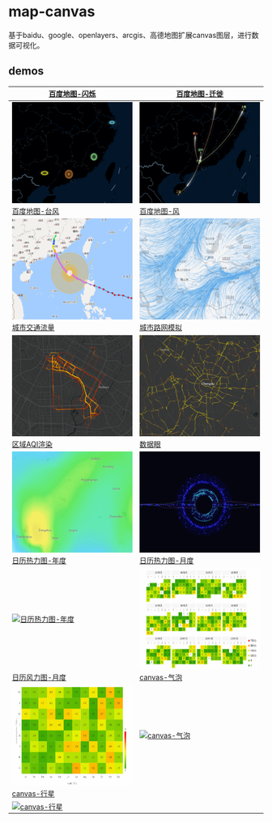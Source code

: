 <!--
 * @Author: your name
 * @Date: 2017-03-15 21:36:45
 * @LastEditTime: 2021-04-12 23:45:38
 * @LastEditors: Please set LastEditors
 * @Description: In User Settings Edit
 * @FilePath: \map-canvas\README.md
-->
# map-canvas
基于baidu、google、openlayers、arcgis、高德地图扩展canvas图层，进行数据可视化。

## demos
|   [百度地图-闪烁](https://kobef08.github.io/map-canvas/examples/baidu-map-flashmarker.html)  |  [百度地图-迁徙](https://kobef08.github.io/map-canvas/examples/baidu-map-move.html) |
|  ----   | ----  |
| <a href="https://kobef08.github.io/map-canvas/examples/baidu-map-flashmarker.html" target="_blank"><img src="./asset/001.gif" width = "300" height = "200" alt="百度地图-闪烁" align=center /></a>  | <a href="https://kobef08.github.io/map-canvas/examples/baidu-map-move.html" target="_blank"><img src="./asset/002.gif" width = "300" height = "200" alt="百度地图-迁徙" align=center /></a>  | 
| [百度地图-台风](https://kobef08.github.io/map-canvas/examples/baidu-map-typhoon.html)  | [百度地图-风](https://kobef08.github.io/map-canvas/examples/baidu-map-wind.html) |
|  <a href="https://kobef08.github.io/map-canvas/examples/baidu-map-typhoon.html" target="_blank"><img src="./asset/003.gif" width = "300" height = "200" alt="百度地图-台风" align=center /></a>   | <a href="https://kobef08.github.io/map-canvas/examples/baidu-map-wind.html" target="_blank"><img src="./asset/004.gif" width = "300" height = "200" alt="百度地图-风" align=center /></a>  |
|   [城市交通流量](https://kobef08.github.io/map-canvas/examples/arcgis-map-move.html)  |  [城市路网模拟](https://kobef08.github.io/map-canvas/examples/arcgis-map-road.html) |
|  <a href="https://kobef08.github.io/map-canvas/examples/arcgis-map-move.html" target="_blank"><img src="./asset/005.gif" width = "300" height = "200" alt="城市交通流量" align=center /></a>   | <a href="https://kobef08.github.io/map-canvas/examples/arcgis-map-road.html" target="_blank"><img src="./asset/006.gif" width = "300" height = "200" alt="城市路网模拟" align=center /></a>  |
|  [区域AQI渲染](https://kobef08.github.io/dazv/examples/arcgis-map-temperature.html)   | [数据眼](https://kobef08.github.io/dazv/examples/canvas-dataEye.html)  |
|  <a href="https://kobef08.github.io/map-canvas/examples/arcgis-map-temperature.html" target="_blank"><img src="./asset/007.gif" width = "300" height = "200" alt="区域AQI渲染" align=center /></a>   | <a href="https://kobef08.github.io/map-canvas/examples/canvas-dataEye.html" target="_blank"><img src="./asset/008.gif" width = "300" height = "200" alt="数据眼" align=center /></a>  |
|  [日历热力图-年度](https://kobef08.github.io/dazv/examples/canvas-calendar-year.html)   | [日历热力图-月度](https://kobef08.github.io/dazv/examples/canvas-calendar-month.html)  |
|  <a href="https://kobef08.github.io/dazv/examples/canvas-calendar-year.html" target="_blank"><img src="./asset/canvas-calendar-year.png" width = "300" height = "200" alt="日历热力图-年度" align=center /></a>   | <a href="https://kobef08.github.io/dazv/examples/canvas-calendar-month.html" target="_blank"><img src="./asset/011.gif" width = "300" height = "200" alt="日历热力图-月度" align=center /></a>  |
|  [日历风力图-月度](https://kobef08.github.io/dazv/examples/canvas-wind-month.html)   | [canvas-气泡](https://kobef08.github.io/map-canvas/examples/canvas-bubble.html)  |
|  <a href="https://kobef08.github.io/dazv/examples/canvas-wind-month.html" target="_blank"><img src="./asset/012.gif" width = "300" height = "200" alt="日历风力图-月度" align=center /></a>   | <a href="https://kobef08.github.io/map-canvas/examples/canvas-bubble.html" target="_blank"><img src="./asset/canvas-bubble.png" width = "300" height = "200" alt="canvas-气泡" align=center /></a>  |
|  [canvas-行星](https://kobef08.github.io/map-canvas/examples/canvas-planet.html)   |   |
|  <a href="https://kobef08.github.io/map-canvas/examples/canvas-planet.html" target="_blank"><img src="./asset/canvas-planet.png" width = "300" height = "200" alt="canvas-行星" align=center /></a>   |   |